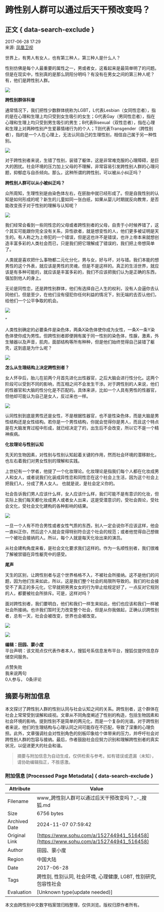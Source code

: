 # 跨性别人群可以通过后天干预改变吗？

## 正文 { data-search-exclude }


2017-06-28 17:29  
来源: [凤凰卫视](https://www.sohu.com/a/152744941_516458?spm=smpc.content-abroad.content.1.1730966166604JWQVI7o)  

世界上，有男人有女人，也有第三种人，第三种人是什么人？

性别仿佛是每个人最重要的属性之一，男或者女，这看起来是最简单明了的问题。但是在现实中，性别真的是那么阴阳分明吗？有没有在男女之间的第三种人呢？有，他们是跨性别人群。

![](http://img.mp.itc.cn/upload/20170628/658161cab5d44e898292226d19ff047b_th.jpg)

**跨性别群体科普**

通常情况下，我们把性少数群体统称为LGBT，L代表Lesbian（女同性恋者），指的是在心理和生理上均只受到女生吸引的女生；G代表Gay（男同性恋者），指在心理和生理上均只受到男生吸引的男生；B代表Bisexual（双性恋者），指在心理和生理上对两种性别产生爱慕情绪行为的个人；T则代表Transgender（跨性别者），指的是一个人在心理上，无法认同自己的生理性别，相信自己属于另一种性别。

![](http://img.mp.itc.cn/upload/20170628/d329330801664243a436bcd1da7fcfb1_th.jpg)

对于跨性别者来说，生错了性别，装错了躯体，这是非常难克服的心理障碍，是巨大的困扰。社会环境的压力加上父母的不理解，非常容易引发跨性别人群的心理问题，抑郁症与自杀倾向。那么，这种所谓的跨性别，可以被从小纠正吗？

**跨性别人群可以从小被纠正吗？**

众所周知，生理性别是由染色体左右，在胚胎中就已经形成了。但是自我性别的认知是如何形成的呢？新生的儿童如同一张白纸，如果从婴儿时期就反向教育，是否能改变孩子对于性别的理解与认知呢？

![](http://img.mp.itc.cn/upload/20170628/b8bd103fbf5e45768fda21852fa22837_th.jpg)

我们经常会看到一些同性恋的父母或者跨性别者的父母，自责于小时候养错了，这个其实可能跟你完全没有关系，异性欲者，就是想变性的人，他们更多被证明是天生的。有人称之为上帝犯的一个错误，但是这也许不是错误，也许上帝本来就想创造丰富多彩的人类社会而已，只是我们把它理解成了错误的，我们把上帝想简单了。

人类就是喜欢把什么事物都二元化分化，男与女，好与坏，对与错。我们本能的想男性的这个外表，就应该是男性的灵魂，但是不是这样的。真正的生活世界，就应该是有多种可能的，就应该是丰富多彩的，我们不应该把我们认为是正确的东西，强加到他人的身上。

无论是同性恋，还是跨性别群体，他们有选择自己人生的权利，没有人会逼你去认同他们，但是至少，在他们没有侵犯你任何利益的情况下，别无端的去否认他们，给他们一个公平争取的机会。

![](http://img.mp.itc.cn/upload/20170628/2d43e1835e5f4f439e4407efe0a404c1.jpg)

“

人类性别确定的必要条件是染色体，两条X染色体使你成为女性，一条X一条Y染色体使你成为男性。但跨性别者即便拥有属于同一性别的染色体，性腺，激素，外生殖器以及声音，肌肉，面部结构等所有种种，但是他们始终觉得自己装错了躯壳，这到底是为什么呢？

![](http://img.mp.itc.cn/upload/20170628/b1d237bd00a34c09ae019c438ca2291d_th.jpg)

**怎么从生理结构上决定跨性别者？**

女人怀孕后，胎儿在前两个月首先进化出性器官，之后大脑会进行性分化。这两个阶段可以受到不同的影响，而互相之间不会发生干涉。对于跨性别的人来说，他们的性器官和大脑的性分化是不匹配的。具体来讲，比如一个人具有男性的性器官，但他却可能认为自己是女人，反过来也一样。

![](http://img.mp.itc.cn/upload/20170628/2fe8aca7d8ba4341b341b2b374b74798_th.jpg)

认同性别到底是男性还是女性，不是根据性器官，也不是性染色体，而是大脑是男性结构还是女性结构。若你是一个男性结构，你就会觉得你是男人，而且这个特点是在大脑发育过程中形成，就已经决定了的，出生后不会改变，所以它不是一个精神疾病。

**化妆理论与性别认知**

先天的生物因素，对性别与性别认知起着关键的作用，然而社会环境的潜移默化，也左右着我们对男女性别的理解和实践。

上世纪有一个学者，他提了一个化妆理论。化妆理论是指我们每个人都在化妆成男人和女人，或者说我们化装成异性恋和同性恋在这个社会上生活，因为这个社会上把我们人，分成了男人女人。 也就是说，是社会定义你的。

社会告诉我们男人应该什么样，女人应该什么样，我们可能不是有意识的化妆，但实际上我们每天都化妆成男人或者女人出来，这是受潜意识的，受社会舆论，受社会文化，受社会文化建构的各种影响的结果。

![](http://img.mp.itc.cn/upload/20170628/8cc946c970bf4a4fb7b51de20c93f229_th.jpg)

一旦一个人有不符合男性或者女性气质的东西，别人一定会说你不应该这样，他会一直纠正你，然后这个人就会变得特别符合这个社会的规范；或者他觉得自己想做一个被社会接纳的人。所以，每个人就是每天化妆出来的演员。

从社会建构角度来看，是社会文化要求我们这样的。作为一名顺性别者，我们很难了解被禁锢在异性躯壳中的感受。

**尾声**

天生的区别，让跨性别者与这个世界格格不入，不被社会所接纳。这不是他们的问题，因为他们生来如此，所以，这是我们整个社会的局限所导致的。我们的社会接受不了真正的多元化，它早就把男男女女的行为举止给规定好了，一点反对它规则的人，都要被社会所排斥。可是，这样对吗？

面对跨性别者，我们要明白，他们和我们一样生来如此，他们也应该和我们一样被社会所接纳。也许我们暂时无力改变整个社会，但是从你我做起，正确认识跨性别者，总有一天，社会会被改变，世界也会被改变。

![](http://img.mp.itc.cn/upload/20170628/8fff8cdf59dc4fd296426eb5aebf4f38_th.jpg)

![](http://img.mp.itc.cn/upload/20170628/f662d43724a54b8992c200e0466dd73e_th.jpg)

**编辑：田园、蒙小度**  
平台声明：该文观点仅代表作者本人，搜狐号系信息发布平台，搜狐仅提供信息存储空间服务。  

点赞失败  
我来说两句  
0人参与， 0条评论  
<!-- tcd_original_link https://www.sohu.com/a/152744941_516458 -->
## 摘要与附加信息

<!-- tcd_abstract -->
本文探讨了跨性别人群的性别认同与社会认知之间的关系。跨性别者，这个群体在社会上常常受到误解和歧视。文章从不同角度阐述了性别的构造，包括生物因素和社会环境的影响。提到性别不是简单的两元化，而是一个复杂的光谱。对于跨性别者来说，他们的生理结构与心理认同之间可能存在不匹配，导致了深重的心理负担。此外，文章强调社会对性别角色的刻板印象给个体带来的压力，并呼吁社会对跨性别人群的包容与接纳。最后，作者鼓励社会应努力识别和理解跨性别者的真实状况，以促进更大的社会和谐。
<!-- tcd_abstract_end -->

> 摘要与附加信息为自动生成，仅供检索与参考。如有错误或遗漏（未知），请协助编辑指正，不胜感激。

### 附加信息 [Processed Page Metadata] { data-search-exclude }

| Attribute       | Value                                  |
|-----------------|----------------------------------------|
| Filename        | www_跨性别人群可以通过后天干预改变吗？_-_搜狐.md                             |
| Size            | 6756 bytes                           |
| Archived Date   | 2024-11-07 07:59:42                             |
| Original Link   | [https://www.sohu.com/a/152744941_516458](https://www.sohu.com/a/152744941_516458)                       |
| Author          | 田园、蒙小度                               |
| Region          | 中国大陆                               |
| Date            | 2017-06-28                                 |
| Tags            | 跨性别, 性别认同, 社会环境, 心理健康, LGBT, 性别研究, 包容性社会                                 |
| Evaluation            | [Unknown type(update needed)]                                 |
<!-- tcd_table_end -->

本文由跨性别中文数字档案馆归档整理，仅供浏览。版权归原作者所有。
